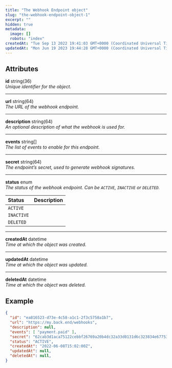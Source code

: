```yaml
---
title: "The Webhook Endpoint object"
slug: "the-webhook-endpoint-object-1"
excerpt: ""
hidden: true
metadata: 
  image: []
  robots: "index"
createdAt: "Tue Sep 13 2022 19:41:03 GMT+0000 (Coordinated Universal Time)"
updatedAt: "Mon Jun 19 2023 19:44:28 GMT+0000 (Coordinated Universal Time)"
---
```

## Attributes

**id** string(36)  
_Unique identifier for the object._

***

**url** string(64)  
_The URL of the webhook endpoint._

***

**description** string(64)  
_An optional description of what the webhook is used for._

***

**events** string\[]  
_The list of events to enable for this endpoint._

***

**secret** string(64)  
_The endpoint’s secret, used to generate webhook signatures._

***

**status** enum  
_The status of the webhook endpoint. Can be `ACTIVE`, `INACTIVE` or `DELETED`._

| Status     | Description |
| :--------- | :---------- |
| `ACTIVE`   |             |
| `INACTIVE` |             |
| `DELETED`  |             |

***

**createdAt** datetime  
_Time at which the object was created._

***

**updatedAt** datetime  
_Time at which the object was updated._

***

**deletedAt** datetime  
_Time at which the object was deleted._

## Example

```json
{
  "id": "ea816523-d73e-4c58-a1c1-2f3c5758a1b7",
  "url": "https://my.back.end/webhooks",
  "description": null,
  "events": [ "payment.paid" ],
  "secret": "62cab3d1aca75122cebbf26769a20b4dc32a33d0131d6c323834e677532ae73a",
  "status": "ACTIVE",
  "createdAt": "2022-06-08T15:02:00Z",
  "updatedAt": null,
  "deletedAt": null,
}
```
